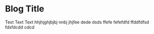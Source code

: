 # Blog Title

Text Text Text hhjhjghjbjbj nnbj  jhjfee dede dsds ffefe fefefdfd ffddfdfsd fdsfdcdd cdcd